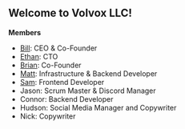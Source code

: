 ## Welcome to Volvox LLC!

**Members**

- [Bill](https://github.com/BillChirico): CEO & Co-Founder
- [Ethan](https://github.com/Ethan-Guest): CTO
- [Brian](https://github.com/brianebeling): Co-Founder
- [Matt](https://github.com/mhallmark): Infrastructure & Backend Developer
- [Sam](https://github.com/codingsamuel): Frontend Developer
- Jason: Scrum Master & Discord Manager
- Connor: Backend Developer
- Hudson: Social Media Manager and Copywriter
- Nick: Copywriter
